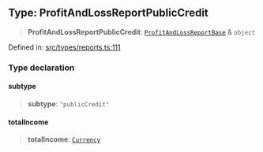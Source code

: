 
## Type: ProfitAndLossReportPublicCredit

> **ProfitAndLossReportPublicCredit**: [`ProfitAndLossReportBase`](#type-profitandlossreportbase) & `object`

Defined in: [src/types/reports.ts:111](https://github.com/centrifuge/sdk/blob/20f6f7405dbfe43e55dbfdf56cb48d163938a551/src/types/reports.ts#L111)

### Type declaration

#### subtype

> **subtype**: `"publicCredit"`

#### totalIncome

> **totalIncome**: [`Currency`](#class-currency)
